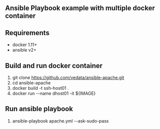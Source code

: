 ## Ansible Playbook example with multiple docker container 

## Requirements

* docker 1.11+
* ansible v2+


## Build and run docker container

   1. git clone https://github.com/vedata/ansible-apache.git
   2. cd ansible-apache
   3. docker build -t ssh-host01 .
   4. docker run --name dhost01 -it ${IMAGE}


## Run ansible playbook

   1. ansible-playbook apache.yml --ask-sudo-pass
